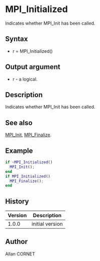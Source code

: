 

# MPI_Initialized

Indicates whether MPI_Init has been called.

## Syntax

- r = MPI_Initialized()

## Output argument

 - r - a logical.

## Description


  <p>Indicates whether MPI_Init has been called.</p>


## See also

[MPI_Init](MPI_Init.md), [MPI_Finalize](MPI_Finalize.md).
## Example

```matlab
if ~MPI_Initialized()
  MPI_Init();
end
if MPI_Initialized()
  MPI_Finalize();
end
```

## History

|Version|Description|
|------|------|
|1.0.0|initial version|


## Author

Allan CORNET



